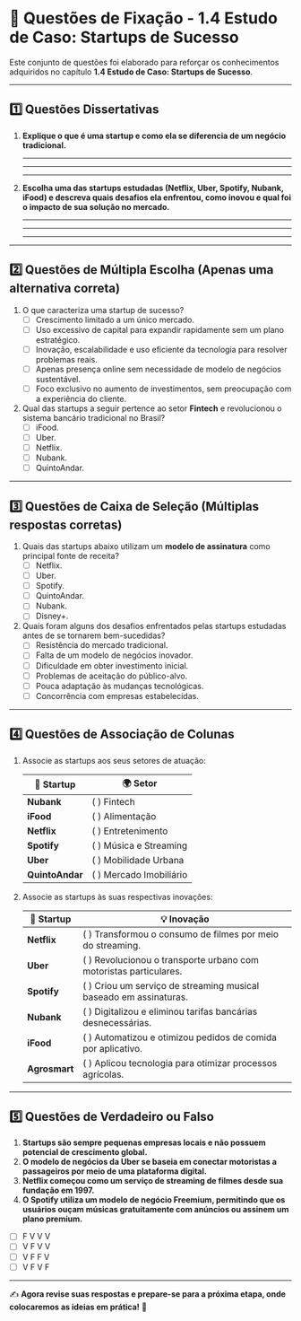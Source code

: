 # 📝 Questões de Fixação - 1.4 Estudo de Caso: Startups de Sucesso  

Este conjunto de questões foi elaborado para reforçar os conhecimentos adquiridos no capítulo **1.4 Estudo de Caso: Startups de Sucesso**.  

---

## **1️⃣ Questões Dissertativas**

1. **Explique o que é uma startup e como ela se diferencia de um negócio tradicional.**  

   ---

   ---

   ---

2. **Escolha uma das startups estudadas (Netflix, Uber, Spotify, Nubank, iFood) e descreva quais desafios ela enfrentou, como inovou e qual foi o impacto de sua solução no mercado.**  

   ---

   ---

   ---

---

## **2️⃣ Questões de Múltipla Escolha** (Apenas uma alternativa correta)

1. O que caracteriza uma startup de sucesso?  
   - [ ] Crescimento limitado a um único mercado.  
   - [ ] Uso excessivo de capital para expandir rapidamente sem um plano estratégico.  
   - [ ] Inovação, escalabilidade e uso eficiente da tecnologia para resolver problemas reais.  
   - [ ] Apenas presença online sem necessidade de modelo de negócios sustentável.  
   - [ ] Foco exclusivo no aumento de investimentos, sem preocupação com a experiência do cliente.  

2. Qual das startups a seguir pertence ao setor **Fintech** e revolucionou o sistema bancário tradicional no Brasil?  
   - [ ] iFood.  
   - [ ] Uber.  
   - [ ] Netflix.  
   - [ ] Nubank.  
   - [ ] QuintoAndar.  

---

## **3️⃣ Questões de Caixa de Seleção** (Múltiplas respostas corretas)

1. Quais das startups abaixo utilizam um **modelo de assinatura** como principal fonte de receita?  
   - [ ] Netflix.  
   - [ ] Uber.  
   - [ ] Spotify.  
   - [ ] QuintoAndar.  
   - [ ] Nubank.  
   - [ ] Disney+.  

2. Quais foram alguns dos desafios enfrentados pelas startups estudadas antes de se tornarem bem-sucedidas?  
   - [ ] Resistência do mercado tradicional.  
   - [ ] Falta de um modelo de negócios inovador.  
   - [ ] Dificuldade em obter investimento inicial.  
   - [ ] Problemas de aceitação do público-alvo.  
   - [ ] Pouca adaptação às mudanças tecnológicas.  
   - [ ] Concorrência com empresas estabelecidas.  

---

## **4️⃣ Questões de Associação de Colunas**

1. Associe as startups aos seus setores de atuação:

   | 🚀 Startup | 🌍 Setor |
   |-----------|---------|
   | **Nubank** | (  ) Fintech |
   | **iFood** | (  ) Alimentação |
   | **Netflix** | (  ) Entretenimento |
   | **Spotify** | (  ) Música e Streaming |
   | **Uber** | (  ) Mobilidade Urbana |
   | **QuintoAndar** | (  ) Mercado Imobiliário |

2. Associe as startups às suas respectivas inovações:

   | 🚀 Startup | 💡 Inovação |
   |-----------|------------|
   | **Netflix** | (  ) Transformou o consumo de filmes por meio do streaming. |
   | **Uber** | (  ) Revolucionou o transporte urbano com motoristas particulares. |
   | **Spotify** | (  ) Criou um serviço de streaming musical baseado em assinaturas. |
   | **Nubank** | (  ) Digitalizou e eliminou tarifas bancárias desnecessárias. |
   | **iFood** | (  ) Automatizou e otimizou pedidos de comida por aplicativo. |
   | **Agrosmart** | (  ) Aplicou tecnologia para otimizar processos agrícolas. |

---

## **5️⃣ Questões de Verdadeiro ou Falso**

1. **Startups são sempre pequenas empresas locais e não possuem potencial de crescimento global.**  
2. **O modelo de negócios da Uber se baseia em conectar motoristas a passageiros por meio de uma plataforma digital.**  
3. **Netflix começou como um serviço de streaming de filmes desde sua fundação em 1997.**  
4. **O Spotify utiliza um modelo de negócio Freemium, permitindo que os usuários ouçam músicas gratuitamente com anúncios ou assinem um plano premium.**  

- [ ] F V V V  
- [ ] V F V V  
- [ ] V F F V  
- [ ] V F V F  

---

✍️ **Agora revise suas respostas e prepare-se para a próxima etapa, onde colocaremos as ideias em prática!** 🚀  
